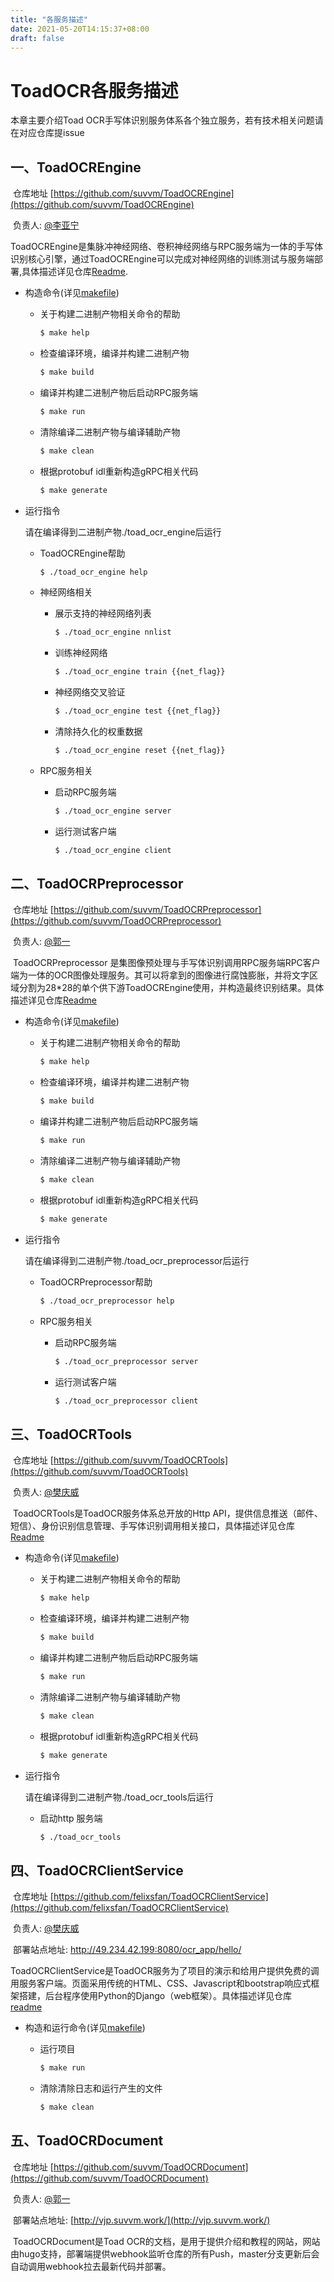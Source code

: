 ```yaml
---
title: "各服务描述"
date: 2021-05-20T14:15:37+08:00
draft: false
---
```


# ToadOCR各服务描述

本章主要介绍Toad OCR手写体识别服务体系各个独立服务，若有技术相关问题请在对应仓库提issue

## 一、ToadOCREngine

​	仓库地址 [https://github.com/suvvm/ToadOCREngine](https://github.com/suvvm/ToadOCREngine)

​	负责人: [@李亚宁](https://github.com/suvvm)

​	ToadOCREngine是集脉冲神经网络、卷积神经网络与RPC服务端为一体的手写体识别核心引擎，通过ToadOCREngine可以完成对神经网络的训练测试与服务端部署,具体描述详见仓库[Readme](https://github.com/suvvm/ToadOCREngine/blob/master/README.md).

- 构造命令(详见[makefile](https://github.com/suvvm/ToadOCREngine/blob/master/Makefile))

  - 关于构建二进制产物相关命令的帮助

    ```sh
    $ make help
    ```

  - 检查编译环境，编译并构建二进制产物

    ```sh
    $ make build
    ```

  - 编译并构建二进制产物后启动RPC服务端

    ```sh
    $ make run
    ```

  - 清除编译二进制产物与编译辅助产物

    ```sh
    $ make clean
    ```

  - 根据protobuf idl重新构造gRPC相关代码

    ```sh
    $ make generate
    ```

- 运行指令

  请在编译得到二进制产物./toad_ocr_engine后运行

  - ToadOCREngine帮助

    ```sh
    $ ./toad_ocr_engine help
    ```

  - 神经网络相关

    - 展示支持的神经网络列表

      ```sh
      $ ./toad_ocr_engine nnlist
      ```

    - 训练神经网络

      ```sh
      $ ./toad_ocr_engine train {{net_flag}}
      ```

    - 神经网络交叉验证

      ```sh
      $ ./toad_ocr_engine test {{net_flag}}
      ```

    - 清除持久化的权重数据

      ```sh
      $ ./toad_ocr_engine reset {{net_flag}}
      ```

      

  - RPC服务相关

    - 启动RPC服务端

      ```sh
      $ ./toad_ocr_engine server
      ```

    - 运行测试客户端

      ```sh
      $ ./toad_ocr_engine client
      ```

## 二、ToadOCRPreprocessor

​	仓库地址 [https://github.com/suvvm/ToadOCRPreprocessor](https://github.com/suvvm/ToadOCRPreprocessor)

​	负责人: [@郭一](https://github.com/beyond-1234)

​	ToadOCRPreprocessor 是集图像预处理与手写体识别调用RPC服务端RPC客户端为一体的OCR图像处理服务。其可以将拿到的图像进行腐蚀膨胀，并将文字区域分割为28*28的单个供下游ToadOCREngine使用，并构造最终识别结果。具体描述详见仓库[Readme](https://github.com/suvvm/ToadOCRPreprocessor/blob/master/README.md)

- 构造命令(详见[makefile](https://github.com/suvvm/ToadOCRPreprocessor/blob/master/Makefile))

  - 关于构建二进制产物相关命令的帮助

    ```sh
    $ make help
    ```

  - 检查编译环境，编译并构建二进制产物

    ```sh
    $ make build
    ```

  - 编译并构建二进制产物后启动RPC服务端

    ```sh
    $ make run
    ```

  - 清除编译二进制产物与编译辅助产物

    ```sh
    $ make clean
    ```

  - 根据protobuf idl重新构造gRPC相关代码

    ```sh
    $ make generate
    ```

- 运行指令

  请在编译得到二进制产物./toad_ocr_preprocessor后运行

  - ToadOCRPreprocessor帮助

    ```sh
    $ ./toad_ocr_preprocessor help
    ```

  - RPC服务相关

    - 启动RPC服务端

      ```sh
      $ ./toad_ocr_preprocessor server
      ```

    - 运行测试客户端

      ```sh
      $ ./toad_ocr_preprocessor client
      ```

## 三、ToadOCRTools

​	仓库地址 [https://github.com/suvvm/ToadOCRTools](https://github.com/suvvm/ToadOCRTools)

​	负责人: [@樊庆威](https://github.com/felixsfan)

​	ToadOCRTools是ToadOCR服务体系总开放的Http API，提供信息推送（邮件、短信）、身份识别信息管理、手写体识别调用相关接口，具体描述详见仓库[Readme](https://github.com/suvvm/ToadOCRTools/blob/master/README.md)

- 构造命令(详见[makefile](https://github.com/suvvm/ToadOCRTools/blob/master/Makefile))

  - 关于构建二进制产物相关命令的帮助

    ```sh
    $ make help
    ```

  - 检查编译环境，编译并构建二进制产物

    ```sh
    $ make build
    ```

  - 编译并构建二进制产物后启动RPC服务端

    ```sh
    $ make run
    ```

  - 清除编译二进制产物与编译辅助产物

    ```sh
    $ make clean
    ```

  - 根据protobuf idl重新构造gRPC相关代码

    ```sh
    $ make generate
    ```

- 运行指令

  请在编译得到二进制产物./toad_ocr_tools后运行

  - 启动http 服务端

    ```sh
    $ ./toad_ocr_tools
    ```

## 四、ToadOCRClientService

​	仓库地址 [https://github.com/felixsfan/ToadOCRClientService](https://github.com/felixsfan/ToadOCRClientService)

​	负责人: [@樊庆威](https://github.com/felixsfan)

​	部署站点地址: http://49.234.42.199:8080/ocr_app/hello/

​    ToadOCRClientService是ToadOCR服务为了项目的演示和给用户提供免费的调用服务客户端。页面采用传统的HTML、CSS、Javascript和bootstrap响应式框架搭建，后台程序使用Python的Django（web框架）。具体描述详见仓库 [readme](https://github.com/felixsfan/ToadOCRClientService/blob/master/README.md)

- 构造和运行命令(详见[makefile](https://github.com/felixsfan/ToadOCRClientService/blob/master/Makefile.mk))

  - 运行项目

    ```sh
    $ make run
    ```

  - 清除清除日志和运行产生的文件

    ```sh
    $ make clean
    ```

## 五、ToadOCRDocument

​	仓库地址 [https://github.com/suvvm/ToadOCRDocument](https://github.com/suvvm/ToadOCRDocument)

​	负责人: [@郭一](https://github.com/beyond-1234)

​	部署站点地址: [http://vjp.suvvm.work/](http://vjp.suvvm.work/)

​	ToadOCRDocument是Toad OCR的文档，是用于提供介绍和教程的网站，网站由hugo支持，部署端提供webhook监听仓库的所有Push，master分支更新后会自动调用webhook拉去最新代码并部署。


